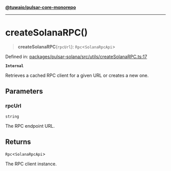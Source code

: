 [**@tuwaio/pulsar-core-monorepo**](../../../README.md)

***

# createSolanaRPC()

> **createSolanaRPC**(`rpcUrl`): `Rpc`\<`SolanaRpcApi`\>

Defined in: [packages/pulsar-solana/src/utils/createSolanaRPC.ts:17](https://github.com/TuwaIO/pulsar-core/blob/7fb56ca30ef24d2c4e269e064078286600c47032/packages/pulsar-solana/src/utils/createSolanaRPC.ts#L17)

**`Internal`**

Retrieves a cached RPC client for a given URL or creates a new one.

## Parameters

### rpcUrl

`string`

The RPC endpoint URL.

## Returns

`Rpc`\<`SolanaRpcApi`\>

The RPC client instance.
